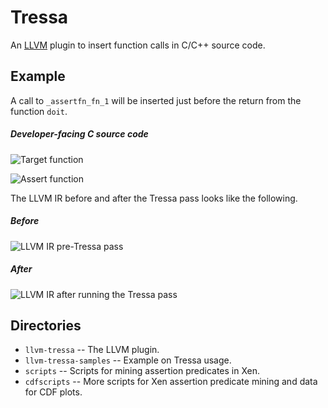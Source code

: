 # Tressa
An [LLVM](http://llvm.org/docs/GettingStarted.html) plugin to insert function calls in C/C++ source code.

## Example
A call to `_assertfn_fn_1` will be inserted just before the return from the function `doit`.

##### Developer-facing C source code

![Target function](https://github.com/miraleung/tressa/raw/master/screenshots/target-fn-c-src.png)

![Assert function](https://github.com/miraleung/tressa/raw/master/screenshots/assert-fn-c-src.png)

The LLVM IR before and after the Tressa pass looks like the following.

##### Before

![LLVM IR pre-Tressa pass](https://github.com/miraleung/tressa/raw/master/screenshots/target-fn-asm-before.png)

##### After
![LLVM IR after running the Tressa pass](https://github.com/miraleung/tressa/raw/master/screenshots/target-fn-asm-after.png)

## Directories
- `llvm-tressa` -- The LLVM plugin.
- `llvm-tressa-samples` -- Example on Tressa usage.
- `scripts` -- Scripts for mining assertion predicates in Xen.
- `cdfscripts` -- More scripts for Xen assertion predicate mining and data for CDF plots.


